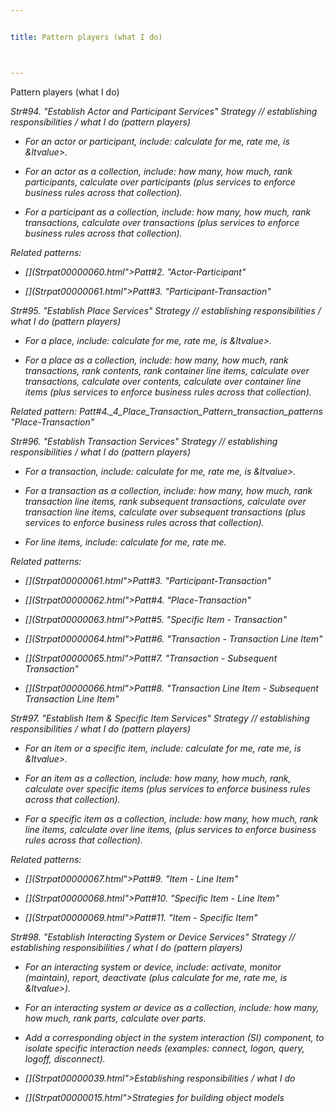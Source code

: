```yaml
---


title: Pattern players (what I do)



---
```



<p>Pattern players (what I do) </p>

<p><i>Str#94. &quot;Establish Actor and Participant Services&quot; Strategy //
establishing responsibilities / what I do (pattern players) </p>

*  For an actor or participant, include: calculate for me, rate me, is
&amp;ltvalue&gt;. </p>

*  For an actor as a collection, include: how many, how much, rank participants,
calculate over participants (plus services to enforce business rules across that
collection). </p>

*  For a participant as a collection, include: how many, how much, rank transactions,
calculate over transactions (plus services to enforce business rules across that
collection). </p>

<p>Related patterns: </p>

* [](Strpat00000060.html">Patt#2.</a> &quot;Actor-Participant&quot; </p>

* [](Strpat00000061.html">Patt#3.</a> &quot;Participant-Transaction&quot; </p>

<p><i>Str#95. &quot;Establish Place Services&quot; Strategy // establishing
responsibilities / what I do (pattern players) </p>

*  For a place, include: calculate for me, rate me, is &amp;ltvalue&gt;. </p>

*  For a place as a collection, include: how many, how much, rank transactions, rank
contents, rank container line items, calculate over transactions, calculate over contents,
calculate over container line items (plus services to enforce business rules across that
collection). </p>

<p>Related pattern: Patt#4._4_Place_Transaction_Pattern_transaction_patterns
&quot;Place-Transaction&quot; </p>

<p><i>Str#96. &quot;Establish Transaction Services&quot; Strategy // establishing
responsibilities / what I do (pattern players) </p>

*  For a transaction, include: calculate for me, rate me, is &amp;ltvalue&gt;. </p>

*  For a transaction as a collection, include: how many, how much, rank transaction line
items, rank subsequent transactions, calculate over transaction line items, calculate over
subsequent transactions (plus services to enforce business rules across that collection). </p>

*  For line items, include: calculate for me, rate me. </p>

<p>Related patterns: </p>

* [](Strpat00000061.html">Patt#3.</a> &quot;Participant-Transaction&quot; </p>

* [](Strpat00000062.html">Patt#4.</a> &quot;Place-Transaction&quot; </p>

* [](Strpat00000063.html">Patt#5.</a> &quot;Specific Item - Transaction&quot; </p>

* [](Strpat00000064.html">Patt#6.</a> &quot;Transaction - Transaction Line
Item&quot; </p>

* [](Strpat00000065.html">Patt#7.</a> &quot;Transaction - Subsequent
Transaction&quot; </p>

* [](Strpat00000066.html">Patt#8.</a> &quot;Transaction Line Item - Subsequent
Transaction Line Item&quot; </p>

<p><i>Str#97. &quot;Establish Item &amp; Specific Item Services&quot; Strategy //
establishing responsibilities / what I do (pattern players) </p>

*  For an item or a specific item, include: calculate for me, rate me, is
&amp;ltvalue&gt;. </p>

*  For an item as a collection, include: how many, how much, rank, calculate over
specific items (plus services to enforce business rules across that collection). </p>

*  For a specific item as a collection, include: how many, how much, rank line items,
calculate over line items, (plus services to enforce business rules across that
collection). </p>

<p>Related patterns: </p>

* [](Strpat00000067.html">Patt#9.</a> &quot;Item - Line Item&quot; </p>

* [](Strpat00000068.html">Patt#10.</a> &quot;Specific Item - Line Item&quot; </p>

* [](Strpat00000069.html">Patt#11.</a> &quot;Item - Specific Item&quot; </p>

<p><i>Str#98. &quot;Establish Interacting System or Device Services&quot; Strategy //
establishing responsibilities / what I do (pattern players) </p>

*  For an interacting system or device, include: activate, monitor (maintain),
report, deactivate (plus calculate for me, rate me, is &amp;ltvalue&gt;). </p>

*  For an interacting system or device as a collection, include: how many, how much,
rank parts, calculate over parts. </p>

*  Add a corresponding object in the system interaction (SI) component, to isolate
specific interaction needs (examples: connect, logon, query, logoff, disconnect). </p>

* [](Strpat00000039.html">Establishing responsibilities / what I do</a></li>

* [](Strpat00000015.html">Strategies for building object models</a></li>


